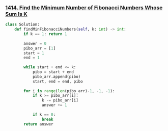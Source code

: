 ### [1414. Find the Minimum Number of Fibonacci Numbers Whose Sum Is K](https://leetcode.com/problems/find-the-minimum-number-of-fibonacci-numbers-whose-sum-is-k)

```python
class Solution:
    def findMinFibonacciNumbers(self, k: int) -> int:
        if k == 1: return 1
        
        answer = 0
        pibo_arr = [1]
        start = 1
        end = 1
        
        while start + end <= k:
            pibo = start + end
            pibo_arr.append(pibo)
            start, end = end, pibo
        
        for i in range(len(pibo_arr)-1, -1, -1):
            if k >= pibo_arr[i]:
                k -= pibo_arr[i]
                answer += 1
            
            if k == 0:
                break
        return answer
        
```

